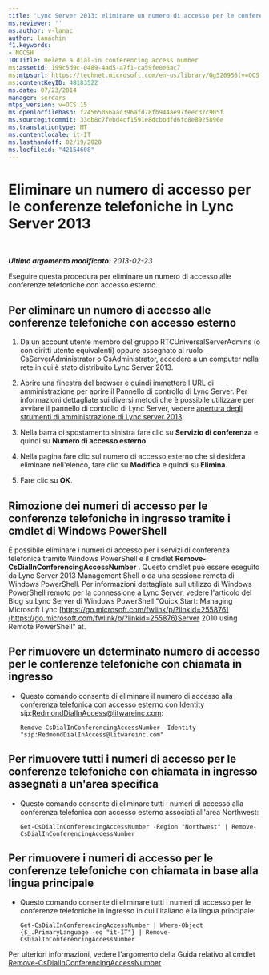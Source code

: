 ```yaml
---
title: 'Lync Server 2013: eliminare un numero di accesso per le conferenze telefoniche in ingresso'
ms.reviewer: ''
ms.author: v-lanac
author: lanachin
f1.keywords:
- NOCSH
TOCTitle: Delete a dial-in conferencing access number
ms:assetid: 199c5d9c-0489-4ad5-a7f1-ca59fe0e6ac7
ms:mtpsurl: https://technet.microsoft.com/en-us/library/Gg520956(v=OCS.15)
ms:contentKeyID: 48183522
ms.date: 07/23/2014
manager: serdars
mtps_version: v=OCS.15
ms.openlocfilehash: f24565056aac396afd78fb944ae97feec37c905f
ms.sourcegitcommit: 33db8c7febd4cf1591e8dcbbdfd6fc8e8925896e
ms.translationtype: MT
ms.contentlocale: it-IT
ms.lasthandoff: 02/19/2020
ms.locfileid: "42154608"
---
```

<div data-xmlns="http://www.w3.org/1999/xhtml">

<div class="topic" data-xmlns="http://www.w3.org/1999/xhtml" data-msxsl="urn:schemas-microsoft-com:xslt" data-cs="http://msdn.microsoft.com/">

<div data-asp="https://msdn2.microsoft.com/asp">

# <a name="delete-a-dial-in-conferencing-access-number-in-lync-server-2013"></a>Eliminare un numero di accesso per le conferenze telefoniche in Lync Server 2013

</div>

<div id="mainSection">

<div id="mainBody">

<span> </span>

_**Ultimo argomento modificato:** 2013-02-23_

Eseguire questa procedura per eliminare un numero di accesso alle conferenze telefoniche con accesso esterno.

<div>

## <a name="to-delete-a-dial-in-conferencing-access-number"></a>Per eliminare un numero di accesso alle conferenze telefoniche con accesso esterno

1.  Da un account utente membro del gruppo RTCUniversalServerAdmins (o con diritti utente equivalenti) oppure assegnato al ruolo CsServerAdministrator o CsAdministrator, accedere a un computer nella rete in cui è stato distribuito Lync Server 2013.

2.  Aprire una finestra del browser e quindi immettere l'URL di amministrazione per aprire il Pannello di controllo di Lync Server. Per informazioni dettagliate sui diversi metodi che è possibile utilizzare per avviare il pannello di controllo di Lync Server, vedere [apertura degli strumenti di amministrazione di Lync server 2013](lync-server-2013-open-lync-server-administrative-tools.md).

3.  Nella barra di spostamento sinistra fare clic su **Servizio di conferenza** e quindi su **Numero di accesso esterno**.

4.  Nella pagina fare clic sul numero di accesso esterno che si desidera eliminare nell'elenco, fare clic su **Modifica** e quindi su **Elimina**.

5.  Fare clic su **OK**.

</div>

<div>

## <a name="removing-dial-in-conferencing-access-numbers-by-using-windows-powershell-cmdlets"></a>Rimozione dei numeri di accesso per le conferenze telefoniche in ingresso tramite i cmdlet di Windows PowerShell

È possibile eliminare i numeri di accesso per i servizi di conferenza telefonica tramite Windows PowerShell e il cmdlet **Remove-CsDialInConferencingAccessNumber** . Questo cmdlet può essere eseguito da Lync Server 2013 Management Shell o da una sessione remota di Windows PowerShell. Per informazioni dettagliate sull'utilizzo di Windows PowerShell remoto per la connessione a Lync Server, vedere l'articolo del Blog su Lync Server di Windows PowerShell "Quick Start: Managing Microsoft Lync [https://go.microsoft.com/fwlink/p/?linkId=255876](https://go.microsoft.com/fwlink/p/?linkid=255876)Server 2010 using Remote PowerShell" at.

<div>

## <a name="to-remove-a-specific-dial-in-conferencing-access-number"></a>Per rimuovere un determinato numero di accesso per le conferenze telefoniche con chiamata in ingresso

  - Questo comando consente di eliminare il numero di accesso alla conferenza telefonica con accesso esterno con Identity sip:RedmondDialInAccess@litwareinc.com:
    
        Remove-CsDialInConferencingAccessNumber -Identity "sip:RedmondDialInAccess@litwareinc.com"

</div>

<div>

## <a name="to-remove-all-the-dial-in-conferencing-access-numbers-assigned-to-a-specific-region"></a>Per rimuovere tutti i numeri di accesso per le conferenze telefoniche con chiamata in ingresso assegnati a un'area specifica

  - Questo comando consente di eliminare tutti i numeri di accesso alla conferenza telefonica con accesso esterno associati all'area Northwest:
    
        Get-CsDialInConferencingAccessNumber -Region "Northwest" | Remove-CsDialInConferencingAccessNumber

</div>

<div>

## <a name="to-remove-dial-in-conferencing-access-numbers-based-on-primary-language"></a>Per rimuovere i numeri di accesso per le conferenze telefoniche con chiamata in base alla lingua principale

  - Questo comando consente di eliminare tutti i numeri di accesso per le conferenze telefoniche in ingresso in cui l'italiano è la lingua principale:
    
        Get-CsDialInConferencingAccessNumber | Where-Object {$_.PrimaryLanguage -eq "it-IT"} | Remove-CsDialInConferencingAccessNumber

</div>

Per ulteriori informazioni, vedere l'argomento della Guida relativo al cmdlet [Remove-CsDialInConferencingAccessNumber](https://docs.microsoft.com/powershell/module/skype/Remove-CsDialInConferencingAccessNumber) .

</div>

</div>

<span> </span>

</div>

</div>

</div>

